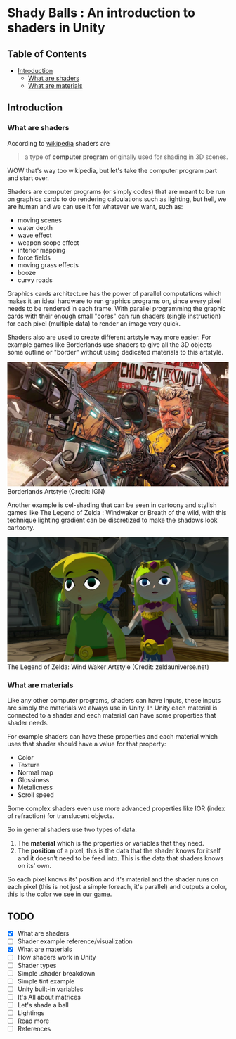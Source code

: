 # Shady Balls : An introduction to shaders in Unity

## Table of Contents
- [Introduction](#Introduction)
    - [What are shaders](#What%20are%20shaders)
    - [What are materials](#What%20are%20materials)


## Introduction

### What are shaders
According to [wikipedia](https://en.wikipedia.org/wiki/Shader) shaders are
> a type of **computer program** originally used for shading in 3D scenes.

WOW that's way too wikipedia, but let's take the computer program part and start over.

Shaders are computer programs (or simply codes) that are meant to be run on graphics cards to do rendering calculations such as lighting, but hell, we are human and we can use it for whatever we want, such as:

- moving scenes
- water depth
- wave effect
- weapon scope effect
- interior mapping
- force fields
- moving grass effects
- booze
- curvy roads

Graphics cards architecture has the power of parallel computations which makes it an ideal hardware to run graphics programs on, since every pixel needs to be rendered in each frame.
With parallel programming the graphic cards with their enough small "cores" can run shaders (single instruction) for each pixel (multiple data) to render an image very quick.

Shaders also are used to create different artstyle way more easier. For example games like Borderlands use shaders to give all the 3D objects some outline or "border" without using dedicated materials to this artstyle.

<img src="images/borderlands.jpg" width="600">
Borderlands Artstyle (Credit: IGN)

Another example is cel-shading that can be seen in cartoony and stylish games like The Legend of Zelda : Windwaker or Breath of the wild, with this technique lighting gradient can be discretized to make the shadows look cartoony.

<img src="images/zelda-ww.jpg" width="600">
The Legend of Zelda: Wind Waker Artstyle (Credit: zeldauniverse.net)


### What are materials

Like any other computer programs, shaders can have inputs, these inputs are simply the materials we always use in Unity. In Unity each material is connected to a shader and each material can have some properties that shader needs.

For example shaders can have these properties and each material which uses that shader should have a value for that property:

- Color
- Texture
- Normal map
- Glossiness
- Metalicness
- Scroll speed

Some complex shaders even use more advanced properties like IOR (index of refraction) for translucent objects.

So in general shaders use two types of data:

1. The **material** which is the properties or variables that they need.
2. The **position** of a pixel, this is the data that the shader knows for itself and it doesn't need to be feed into. This is the data that shaders knows on its' own.

So each pixel knows its' position and it's material and the shader runs on each pixel (this is not just a simple foreach, it's parallel) and outputs a color, this is the color we see in our game.


## TODO
- [x] What are shaders
- [ ] Shader example reference/visualization
- [x] What are materials
- [ ] How shaders work in Unity
- [ ] Shader types
- [ ] Simple .shader breakdown
- [ ] Simple tint example
- [ ] Unity built-in variables
- [ ] It's All about matrices
- [ ] Let's shade a ball
- [ ] Lightings
- [ ] Read more
- [ ] References
